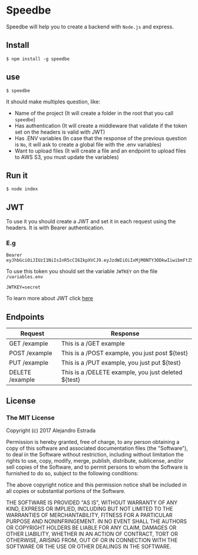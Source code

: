 # Speedbe

Speedbe will help you to create a backend with `Node.js` and express.

## Install
```shell
$ npm install -g speedbe
```
## use
```shell
$ speedbe
```
It should make multiples question, like:
  + Name of the project (It will create a folder in the root that you call `speedbe`)
  + Has authentication (It will create a middleware that validate if the token set on the headers is valid with JWT)
  + Has .ENV variables (In case that the response of the previous question is `No`, it will ask to create a global file with the .env variables)
  + Want to upload files (It will create a file and an endpoint to upload files to AWS S3, you must update the variables)

## Run it
```shell
$ node index
```

## JWT
To use it you should create a JWT and set it in each request using the headers. It is with Bearer authentication.
### E.g
```
Bearer eyJhbGciOiJIUzI1NiIsInR5cCI6IkpXVCJ9.eyJzdWIiOiIxMjM0NTY3ODkwIiwibmFtZSI6IkpvaG4gRG9lIiwiYWRtaW4iOnRydWV9.TJVA95OrM7E2cBab30RMHrHDcEfxjoYZgeFONFh7HgQ
```
To use this token you should set the variable `JWTKEY` on the file `/variables.env`

```
JWTKEY=secret
```
To learn more about JWT click [here](https://jwt.io/)

## Endpoints
Request      | Response
-------------|------------------------
GET /example | This is a /GET example
POST /example| This is a /POST example, you just post ${test}
PUT /example | This is a /PUT example, you just put ${test}
DELETE /example | This is a /DELETE example, you just deleted ${test}

## License
### The MIT License

Copyright (c) 2017 Alejandro Estrada

Permission is hereby granted, free of charge, to any person obtaining a copy
of this software and associated documentation files (the "Software"), to deal
in the Software without restriction, including without limitation the rights
to use, copy, modify, merge, publish, distribute, sublicense, and/or sell
copies of the Software, and to permit persons to whom the Software is
furnished to do so, subject to the following conditions:

The above copyright notice and this permission notice shall be included in
all copies or substantial portions of the Software.

THE SOFTWARE IS PROVIDED "AS IS", WITHOUT WARRANTY OF ANY KIND, EXPRESS OR
IMPLIED, INCLUDING BUT NOT LIMITED TO THE WARRANTIES OF MERCHANTABILITY,
FITNESS FOR A PARTICULAR PURPOSE AND NONINFRINGEMENT. IN NO EVENT SHALL THE
AUTHORS OR COPYRIGHT HOLDERS BE LIABLE FOR ANY CLAIM, DAMAGES OR OTHER
LIABILITY, WHETHER IN AN ACTION OF CONTRACT, TORT OR OTHERWISE, ARISING FROM,
OUT OF OR IN CONNECTION WITH THE SOFTWARE OR THE USE OR OTHER DEALINGS IN
THE SOFTWARE.